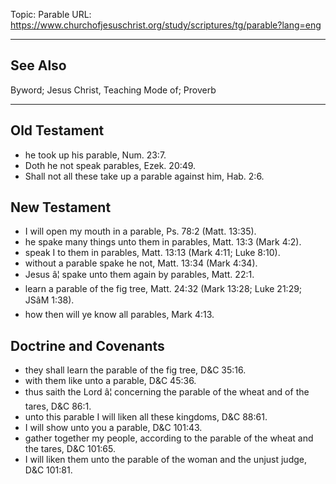 Topic: Parable
URL: https://www.churchofjesuschrist.org/study/scriptures/tg/parable?lang=eng

---

## See Also

Byword; Jesus Christ, Teaching Mode of; Proverb

---

## Old Testament

- he took up his parable, Num. 23:7.
- Doth he not speak parables, Ezek. 20:49.
- Shall not all these take up a parable against him, Hab. 2:6.

## New Testament

- I will open my mouth in a parable, Ps. 78:2 (Matt. 13:35).
- he spake many things unto them in parables, Matt. 13:3 (Mark 4:2).
- speak I to them in parables, Matt. 13:13 (Mark 4:11; Luke 8:10).
- without a parable spake he not, Matt. 13:34 (Mark 4:34).
- Jesus â¦ spake unto them again by parables, Matt. 22:1.
- learn a parable of the fig tree, Matt. 24:32 (Mark 13:28; Luke 21:29; JSâM 1:38).
- how then will ye know all parables, Mark 4:13.

## Doctrine and Covenants

- they shall learn the parable of the fig tree, D&C 35:16.
- with them like unto a parable, D&C 45:36.
- thus saith the Lord â¦ concerning the parable of the wheat and of the tares, D&C 86:1.
- unto this parable I will liken all these kingdoms, D&C 88:61.
- I will show unto you a parable, D&C 101:43.
- gather together my people, according to the parable of the wheat and the tares, D&C 101:65.
- I will liken them unto the parable of the woman and the unjust judge, D&C 101:81.

